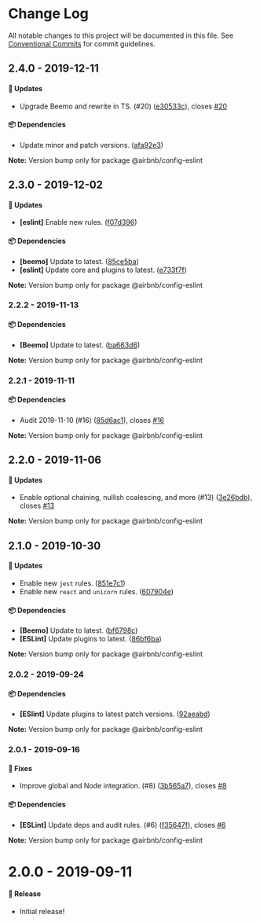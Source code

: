 # Change Log

All notable changes to this project will be documented in this file.
See [Conventional Commits](https://conventionalcommits.org) for commit guidelines.

## 2.4.0 - 2019-12-11

#### 🚀 Updates

- Upgrade Beemo and rewrite in TS. (#20) ([e30533c](https://github.com/airbnb/nimbus/commit/e30533c)), closes [#20](https://github.com/airbnb/nimbus/issues/20)

#### 📦 Dependencies

- Update minor and patch versions. ([afa92e3](https://github.com/airbnb/nimbus/commit/afa92e3))

**Note:** Version bump only for package @airbnb/config-eslint





## 2.3.0 - 2019-12-02

#### 🚀 Updates

- **[eslint]** Enable new rules. ([f07d396](https://github.com/airbnb/nimbus/commit/f07d396))

#### 📦 Dependencies

- **[beemo]** Update to latest. ([85ce5ba](https://github.com/airbnb/nimbus/commit/85ce5ba))
- **[eslint]** Update core and plugins to latest. ([e733f7f](https://github.com/airbnb/nimbus/commit/e733f7f))

**Note:** Version bump only for package @airbnb/config-eslint





### 2.2.2 - 2019-11-13

#### 📦 Dependencies

- **[Beemo]** Update to latest. ([ba663d6](https://github.com/airbnb/nimbus/commit/ba663d6))

**Note:** Version bump only for package @airbnb/config-eslint





### 2.2.1 - 2019-11-11

#### 📦 Dependencies

- Audit 2019-11-10 (#16) ([85d6ac1](https://github.com/airbnb/nimbus/commit/85d6ac1)), closes [#16](https://github.com/airbnb/nimbus/issues/16)

**Note:** Version bump only for package @airbnb/config-eslint





## 2.2.0 - 2019-11-06

#### 🚀 Updates

- Enable optional chaining, nullish coalescing, and more (#13) ([3e26bdb](https://github.com/airbnb/nimbus/commit/3e26bdb)), closes [#13](https://github.com/airbnb/nimbus/issues/13)

**Note:** Version bump only for package @airbnb/config-eslint





## 2.1.0 - 2019-10-30

#### 🚀 Updates

- Enable new `jest` rules. ([851e7c1](https://github.com/airbnb/nimbus/commit/851e7c1))
- Enable new `react` and `unicorn` rules. ([607904e](https://github.com/airbnb/nimbus/commit/607904e))

#### 📦 Dependencies

- **[Beemo]** Update to latest. ([bf6798c](https://github.com/airbnb/nimbus/commit/bf6798c))
- **[ESLint]** Update plugins to latest. ([86bf6ba](https://github.com/airbnb/nimbus/commit/86bf6ba))

**Note:** Version bump only for package @airbnb/config-eslint





### 2.0.2 - 2019-09-24

#### 📦 Dependencies

- **[ESlint]** Update plugins to latest patch versions. ([92aeabd](https://github.com/airbnb/nimbus/commit/92aeabd))

**Note:** Version bump only for package @airbnb/config-eslint





### 2.0.1 - 2019-09-16

#### 🐞 Fixes

- Improve global and Node integration. (#8) ([3b565a7](https://github.com/airbnb/nimbus/commit/3b565a7)), closes [#8](https://github.com/airbnb/nimbus/issues/8)

#### 📦 Dependencies

- **[ESLint]** Update deps and audit rules. (#6) ([f35647f](https://github.com/airbnb/nimbus/commit/f35647f)), closes [#6](https://github.com/airbnb/nimbus/issues/6)

**Note:** Version bump only for package @airbnb/config-eslint





# 2.0.0 - 2019-09-11

#### 🎉 Release

- Initial release!
